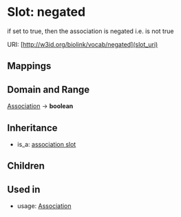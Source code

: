 # Slot: negated


if set to true, then the association is negated i.e. is not true

URI: [http://w3id.org/biolink/vocab/negated](slot_uri)
## Mappings

## Domain and Range

[Association](Association.md) -> **boolean**
## Inheritance

 *  is_a: [association slot](association_slot.md)
## Children

## Used in

 *  usage: [Association](Association.md)
